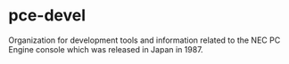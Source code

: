 # pce-devel

Organization for development tools and information related to
the NEC PC Engine console which was released in Japan in 1987.
